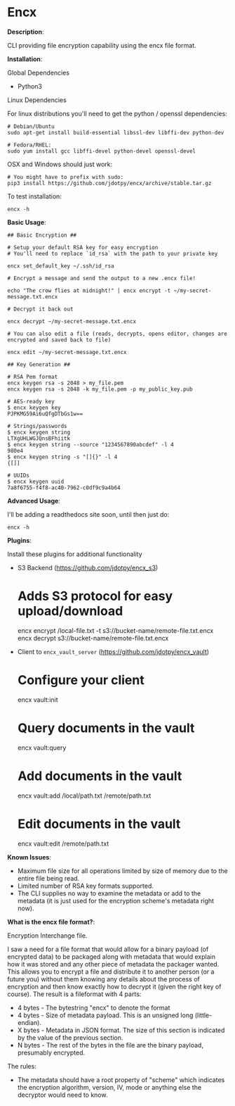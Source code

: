 # Encx
 
**Description**: 

CLI providing file encryption capability using the encx file format.

**Installation**:

Global Dependencies

* Python3

Linux Dependencies

For linux distributions you'll need to get the python / openssl dependencies:

	# Debian/Ubuntu 
	sudo apt-get install build-essential libssl-dev libffi-dev python-dev	

	# Fedora/RHEL:
	sudo yum install gcc libffi-devel python-devel openssl-devel

OSX and Windows should just work:
	
	# You might have to prefix with sudo:
	pip3 install https://github.com/jdotpy/encx/archive/stable.tar.gz

To test installation:
	
	encx -h


**Basic Usage**: 

	## Basic Encryption ##

	# Setup your default RSA key for easy encryption
	# You'll need to replace `id_rsa` with the path to your private key

	encx set_default_key ~/.ssh/id_rsa

	# Encrypt a message and send the output to a new .encx file!
	
	echo "The crow flies at midnight!" | encx encrypt -t ~/my-secret-message.txt.encx

	# Decrypt it back out

	encx decrypt ~/my-secret-message.txt.encx

	# You can also edit a file (reads, decrypts, opens editor, changes are encrypted and saved back to file)

	encx edit ~/my-secret-message.txt.encx

	## Key Generation ##

	# RSA Pem format
	encx keygen rsa -s 2048 > my_file.pem 
	encx keygen rsa -s 2048 -k my_file.pem -p my_public_key.pub

	# AES-ready key
	$ encx keygen key
	PJPKMG59Ai6uQfgDTbGs1w==

	# Strings/passwords
	$ encx keygen string 
	LTXgUHLWGJQnsBFhiitk
	$ encx keygen string --source "1234567890abcdef" -l 4
	980e4
	$ encx keygen string -s "[]{}" -l 4
	{[]]

	# UUIDs
	$ encx keygen uuid
	7a8f6755-f4f8-ac40-7962-c0df9c9a4b64

**Advanced Usage**:

I'll be adding a readthedocs site soon, until then just do:

	encx -h

**Plugins**:

Install these plugins for additional functionality

* S3 Backend (https://github.com/jdotpy/encx_s3)

	# Adds S3 protocol for easy upload/download
	encx encrypt /local-file.txt -t s3://bucket-name/remote-file.txt.encx
	encx decrypt s3://bucket-name/remote-file.txt.encx

* Client to `encx_vault_server` (https://github.com/jdotpy/encx_vault)

	# Configure your client
	encx vault:init 

	# Query documents in the vault
	encx vault:query

	# Add documents in the vault
	encx vault:add /local/path.txt /remote/path.txt

	# Edit documents in the vault
	encx vault:edit /remote/path.txt


**Known Issues**: 

* Maximum file size for all operations limited by size of memory due to the entire file being read. 
* Limited number of RSA key formats supported.
* The CLI supplies no way to examine the metadata or add to the metadata (it is just used for the encryption scheme's metadata right now).


**What is the encx file format?**: 

Encryption Interchange file.

I saw a need for a file format that would allow for a binary payload (of encrypted data) to be
packaged along with metadata that would explain how it was stored and any other piece of metadata
the packager wanted. This allows you to encrypt a file and distribute it to another person (or a future
you) without them knowing any details about the process of encryption and then know exactly how to decrypt
it (given the right key of course). The result is a fileformat with 4 parts:

* 4 bytes - The bytestring "encx" to denote the format
* 4 bytes - Size of metadata payload. This is an unsigned long (little-endian).
* X bytes - Metadata in JSON format. The size of this section is indicated by the value of the previous section.
* N bytes - The rest of the bytes in the file are the binary payload, presumably encrypted.

The rules:
* The metadata should have a root property of "scheme" which indicates the encryption algorithm, version, IV, mode or anything else the decryptor would need to know.

